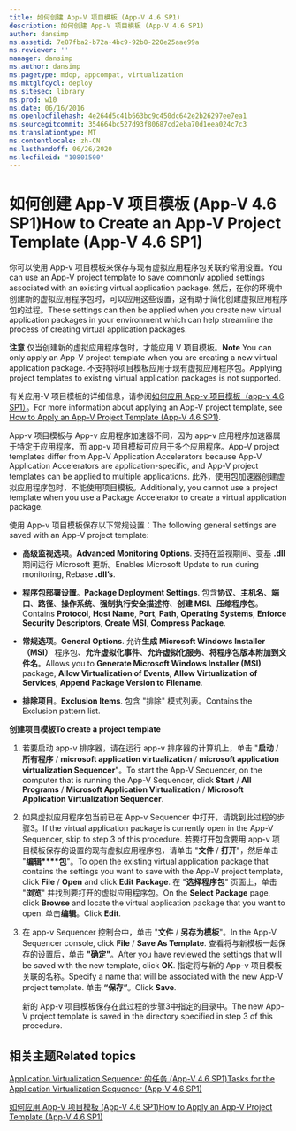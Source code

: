 ```yaml
---
title: 如何创建 App-V 项目模板 (App-V 4.6 SP1)
description: 如何创建 App-V 项目模板 (App-V 4.6 SP1)
author: dansimp
ms.assetid: 7e87fba2-b72a-4bc9-92b8-220e25aae99a
ms.reviewer: ''
manager: dansimp
ms.author: dansimp
ms.pagetype: mdop, appcompat, virtualization
ms.mktglfcycl: deploy
ms.sitesec: library
ms.prod: w10
ms.date: 06/16/2016
ms.openlocfilehash: 4e264d5c41b663bc9c450dc642e2b26297ee7ea1
ms.sourcegitcommit: 354664bc527d93f80687cd2eba70d1eea024c7c3
ms.translationtype: MT
ms.contentlocale: zh-CN
ms.lasthandoff: 06/26/2020
ms.locfileid: "10801500"
---
```

# <span data-ttu-id="6dc96-103">如何创建 App-V 项目模板 (App-V 4.6 SP1)</span><span class="sxs-lookup"><span data-stu-id="6dc96-103">How to Create an App-V Project Template (App-V 4.6 SP1)</span></span>


<span data-ttu-id="6dc96-104">你可以使用 App-v 项目模板来保存与现有虚拟应用程序包关联的常用设置。</span><span class="sxs-lookup"><span data-stu-id="6dc96-104">You can use an App-V project template to save commonly applied settings associated with an existing virtual application package.</span></span> <span data-ttu-id="6dc96-105">然后，在你的环境中创建新的虚拟应用程序包时，可以应用这些设置，这有助于简化创建虚拟应用程序包的过程。</span><span class="sxs-lookup"><span data-stu-id="6dc96-105">These settings can then be applied when you create new virtual application packages in your environment which can help streamline the process of creating virtual application packages.</span></span>

<span data-ttu-id="6dc96-106">**注意** 仅当创建新的虚拟应用程序包时，才能应用 V 项目模板。</span><span class="sxs-lookup"><span data-stu-id="6dc96-106">**Note** You can only apply an App-V project template when you are creating a new virtual application package.</span></span> <span data-ttu-id="6dc96-107">不支持将项目模板应用于现有虚拟应用程序包。</span><span class="sxs-lookup"><span data-stu-id="6dc96-107">Applying project templates to existing virtual application packages is not supported.</span></span>

 

<span data-ttu-id="6dc96-108">有关应用-V 项目模板的详细信息，请参阅[如何应用 App-v 项目模板（app-v 4.6 SP1）](how-to-apply-an-app-v-project-template--app-v-46-sp1-.md)。</span><span class="sxs-lookup"><span data-stu-id="6dc96-108">For more information about applying an App-V project template, see [How to Apply an App-V Project Template (App-V 4.6 SP1)](how-to-apply-an-app-v-project-template--app-v-46-sp1-.md).</span></span>

<span data-ttu-id="6dc96-109">App-v 项目模板与 App-v 应用程序加速器不同，因为 app-v 应用程序加速器属于特定于应用程序，而 app-v 项目模板可应用于多个应用程序。</span><span class="sxs-lookup"><span data-stu-id="6dc96-109">App-V project templates differ from App-V Application Accelerators because App-V Application Accelerators are application-specific, and App-V project templates can be applied to multiple applications.</span></span> <span data-ttu-id="6dc96-110">此外，使用包加速器创建虚拟应用程序包时，不能使用项目模板。</span><span class="sxs-lookup"><span data-stu-id="6dc96-110">Additionally, you cannot use a project template when you use a Package Accelerator to create a virtual application package.</span></span>

<span data-ttu-id="6dc96-111">使用 App-v 项目模板保存以下常规设置：</span><span class="sxs-lookup"><span data-stu-id="6dc96-111">The following general settings are saved with an App-V project template:</span></span>

-   <span data-ttu-id="6dc96-112">**高级监视选项**。</span><span class="sxs-lookup"><span data-stu-id="6dc96-112">**Advanced Monitoring Options**.</span></span> <span data-ttu-id="6dc96-113">支持在监视期间、变基 **.dll**期间运行 Microsoft 更新。</span><span class="sxs-lookup"><span data-stu-id="6dc96-113">Enables Microsoft Update to run during monitoring, Rebase **.dll’s**.</span></span>

-   <span data-ttu-id="6dc96-114">**程序包部署设置**。</span><span class="sxs-lookup"><span data-stu-id="6dc96-114">**Package Deployment Settings**.</span></span> <span data-ttu-id="6dc96-115">包含**协议**、**主机名**、**端口**、**路径**、**操作系统**、**强制执行安全描述符**、**创建 MSI**、**压缩程序包**。</span><span class="sxs-lookup"><span data-stu-id="6dc96-115">Contains **Protocol**, **Host Name**, **Port**, **Path**, **Operating Systems**, **Enforce Security Descriptors**, **Create MSI**, **Compress Package**.</span></span>

-   <span data-ttu-id="6dc96-116">**常规选项**。</span><span class="sxs-lookup"><span data-stu-id="6dc96-116">**General Options**.</span></span> <span data-ttu-id="6dc96-117">允许**生成 Microsoft Windows Installer （MSI）** 程序包、**允许虚拟化事件**、**允许虚拟化服务**、**将程序包版本附加到文件名**。</span><span class="sxs-lookup"><span data-stu-id="6dc96-117">Allows you to **Generate Microsoft Windows Installer (MSI)** package, **Allow Virtualization of Events**, **Allow Virtualization of Services**, **Append Package Version to Filename**.</span></span>

-   <span data-ttu-id="6dc96-118">**排除项目**。</span><span class="sxs-lookup"><span data-stu-id="6dc96-118">**Exclusion Items**.</span></span> <span data-ttu-id="6dc96-119">包含 "排除" 模式列表。</span><span class="sxs-lookup"><span data-stu-id="6dc96-119">Contains the Exclusion pattern list.</span></span>

**<span data-ttu-id="6dc96-120">创建项目模板</span><span class="sxs-lookup"><span data-stu-id="6dc96-120">To create a project template</span></span>**

1.  <span data-ttu-id="6dc96-121">若要启动 app-v 排序器，请在运行 app-v 排序器的计算机上，单击 "**启动**  /  **所有程序**  /  **microsoft application virtualization**  /  **microsoft application virtualization Sequencer**"。</span><span class="sxs-lookup"><span data-stu-id="6dc96-121">To start the App-V Sequencer, on the computer that is running the App-V Sequencer, click **Start** / **All Programs** / **Microsoft Application Virtualization** / **Microsoft Application Virtualization Sequencer**.</span></span>

2.  <span data-ttu-id="6dc96-122">如果虚拟应用程序包当前已在 App-v Sequencer 中打开，请跳到此过程的步骤3。</span><span class="sxs-lookup"><span data-stu-id="6dc96-122">If the virtual application package is currently open in the App-V Sequencer, skip to step 3 of this procedure.</span></span> <span data-ttu-id="6dc96-123">若要打开包含要用 app-v 项目模板保存的设置的现有虚拟应用程序包，请单击 "**文件**  /  **打开**"，然后单击 "**编辑\*\*\*\*包**"。</span><span class="sxs-lookup"><span data-stu-id="6dc96-123">To open the existing virtual application package that contains the settings you want to save with the App-V project template, click **File** / **Open** and click **Edit** **Package**.</span></span> <span data-ttu-id="6dc96-124">在 "**选择程序包**" 页面上，单击 "**浏览**" 并找到要打开的虚拟应用程序包。</span><span class="sxs-lookup"><span data-stu-id="6dc96-124">On the **Select Package** page, click **Browse** and locate the virtual application package that you want to open.</span></span> <span data-ttu-id="6dc96-125">单击**编辑**。</span><span class="sxs-lookup"><span data-stu-id="6dc96-125">Click **Edit**.</span></span>

3.  <span data-ttu-id="6dc96-126">在 app-v Sequencer 控制台中，单击 "**文件**  /  **另存为模板**"。</span><span class="sxs-lookup"><span data-stu-id="6dc96-126">In the App-V Sequencer console, click **File** / **Save As Template**.</span></span> <span data-ttu-id="6dc96-127">查看将与新模板一起保存的设置后，单击 **"确定"**。</span><span class="sxs-lookup"><span data-stu-id="6dc96-127">After you have reviewed the settings that will be saved with the new template, click **OK**.</span></span> <span data-ttu-id="6dc96-128">指定将与新的 App-v 项目模板关联的名称。</span><span class="sxs-lookup"><span data-stu-id="6dc96-128">Specify a name that will be associated with the new App-V project template.</span></span> <span data-ttu-id="6dc96-129">单击 **“保存”**。</span><span class="sxs-lookup"><span data-stu-id="6dc96-129">Click **Save**.</span></span>

    <span data-ttu-id="6dc96-130">新的 App-v 项目模板保存在此过程的步骤3中指定的目录中。</span><span class="sxs-lookup"><span data-stu-id="6dc96-130">The new App-V project template is saved in the directory specified in step 3 of this procedure.</span></span>

## <span data-ttu-id="6dc96-131">相关主题</span><span class="sxs-lookup"><span data-stu-id="6dc96-131">Related topics</span></span>


[<span data-ttu-id="6dc96-132">Application Virtualization Sequencer 的任务 (App-V 4.6 SP1)</span><span class="sxs-lookup"><span data-stu-id="6dc96-132">Tasks for the Application Virtualization Sequencer (App-V 4.6 SP1)</span></span>](tasks-for-the-application-virtualization-sequencer--app-v-46-sp1-.md)

[<span data-ttu-id="6dc96-133">如何应用 App-V 项目模板 (App-V 4.6 SP1)</span><span class="sxs-lookup"><span data-stu-id="6dc96-133">How to Apply an App-V Project Template (App-V 4.6 SP1)</span></span>](how-to-apply-an-app-v-project-template--app-v-46-sp1-.md)

 

 





